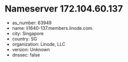 # Nameserver 172.104.60.137

* as_number: 63949
* name: li1640-137.members.linode.com.
* city: Singapore
* country: SG
* organization: Linode, LLC
* version: Unknown
* dnssec: false
